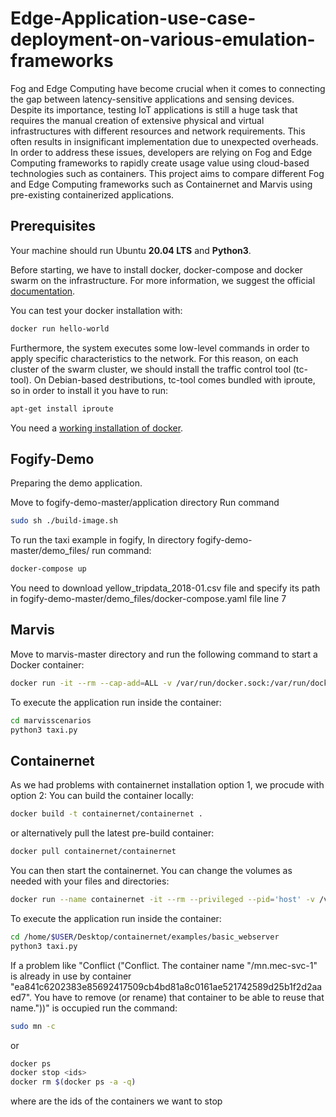 # Edge-Application-use-case-deployment-on-various-emulation-frameworks

Fog and Edge Computing have become crucial when it comes to connecting the gap between latency-sensitive applications and sensing devices. Despite its importance, testing IoT applications is still a huge task that requires the manual creation of extensive physical and virtual infrastructures with different resources and network requirements. This often results in insignificant implementation due to unexpected overheads. In order to address these issues, developers are relying on Fog and Edge Computing frameworks to rapidly create usage value using cloud-based technologies such as containers. This project aims to compare different Fog and Edge Computing frameworks such as Containernet and Marvis using pre-existing containerized applications.


## Prerequisites 
Your machine should run Ubuntu **20.04 LTS** and **Python3**.

Before starting, we have to install docker, docker-compose and docker swarm on the infrastructure. 
For more information, we suggest the official [documentation](https://docs.docker.com/).

You can test your docker installation with:
```sh
docker run hello-world
```

Furthermore, the system executes some low-level commands in order to apply specific characteristics to the network. 
For this reason, on each cluster of the swarm cluster, we should install the traffic control tool (tc-tool). 
On Debian-based destributions, tc-tool comes bundled with iproute, so in order to install it you have to run:

```bash
apt-get install iproute
```

You need a [working installation of docker](https://docs.docker.com/engine/install/ubuntu/). 

## Fogify-Demo
Preparing the demo application.

Move to fogify-demo-master/application directory
Run command

```sh
sudo sh ./build-image.sh
```
To run the taxi example in fogify, In directory fogify-demo-master/demo_files/ run command: 
```sh
docker-compose up
```

You need to download yellow_tripdata_2018-01.csv file and specify its path in fogify-demo-master/demo_files/docker-compose.yaml file line 7


## Marvis
Move to marvis-master directory and run the following command to start a Docker container:
```sh
docker run -it --rm --cap-add=ALL -v /var/run/docker.sock:/var/run/docker.sock -v $(pwd)/examples:/marvisscenarios --net host --pid host --userns host --privileged ghcr.io/diselab/marvis:latest /bin/bash
```
To execute the application run inside the container:
```sh
cd marvisscenarios
python3 taxi.py
```

## Containernet
As we had problems with containernet installation option 1, we procude with option 2:
You can build the container locally:

```bash
docker build -t containernet/containernet .
```

or alternatively pull the latest pre-build container:

```bash
docker pull containernet/containernet
```

You can then start the containernet. You can change the volumes as needed with your files and directories:

```bash
docker run --name containernet -it --rm --privileged --pid='host' -v /var/run/docker.sock:/var/run/docker.sock -v /home/$USER/Desktop/containernet/examples/basic_webserver/:/home/$USER/Desktop/containernet/examples/basic_webserver/ containernet/containernet bash
```

To execute the application run inside the container:
```sh
cd /home/$USER/Desktop/containernet/examples/basic_webserver
python3 taxi.py
```
If a problem like "Conflict ("Conflict. The container name "/mn.mec-svc-1" is already in use by container "ea841c6202383e85692417509cb4bd81a8c0161ae521742589d25b1f2d2aaed7". You have to remove (or rename) that container to be able to reuse that name."))" is occupied run the command: 
```sh
sudo mn -c
```
or
```sh
docker ps
docker stop <ids>
docker rm $(docker ps -a -q)
```
where <ids> are the ids of the containers we want to stop
